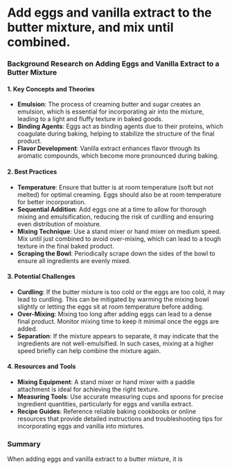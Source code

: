 # Add eggs and vanilla extract to the butter mixture, and mix until combined.

### Background Research on Adding Eggs and Vanilla Extract to a Butter Mixture

#### 1. Key Concepts and Theories
- **Emulsion**: The process of creaming butter and sugar creates an emulsion, which is essential for incorporating air into the mixture, leading to a light and fluffy texture in baked goods.
- **Binding Agents**: Eggs act as binding agents due to their proteins, which coagulate during baking, helping to stabilize the structure of the final product.
- **Flavor Development**: Vanilla extract enhances flavor through its aromatic compounds, which become more pronounced during baking.

#### 2. Best Practices
- **Temperature**: Ensure that butter is at room temperature (soft but not melted) for optimal creaming. Eggs should also be at room temperature for better incorporation.
- **Sequential Addition**: Add eggs one at a time to allow for thorough mixing and emulsification, reducing the risk of curdling and ensuring even distribution of moisture.
- **Mixing Technique**: Use a stand mixer or hand mixer on medium speed. Mix until just combined to avoid over-mixing, which can lead to a tough texture in the final baked product.
- **Scraping the Bowl**: Periodically scrape down the sides of the bowl to ensure all ingredients are evenly mixed.

#### 3. Potential Challenges
- **Curdling**: If the butter mixture is too cold or the eggs are too cold, it may lead to curdling. This can be mitigated by warming the mixing bowl slightly or letting the eggs sit at room temperature before adding.
- **Over-Mixing**: Mixing too long after adding eggs can lead to a dense final product. Monitor mixing time to keep it minimal once the eggs are added.
- **Separation**: If the mixture appears to separate, it may indicate that the ingredients are not well-emulsified. In such cases, mixing at a higher speed briefly can help combine the mixture again.

#### 4. Resources and Tools
- **Mixing Equipment**: A stand mixer or hand mixer with a paddle attachment is ideal for achieving the right texture.
- **Measuring Tools**: Use accurate measuring cups and spoons for precise ingredient quantities, particularly for eggs and vanilla extract.
- **Recipe Guides**: Reference reliable baking cookbooks or online resources that provide detailed instructions and troubleshooting tips for incorporating eggs and vanilla into mixtures.

### Summary
When adding eggs and vanilla extract to a butter mixture, it is
